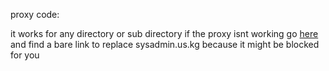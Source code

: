 proxy code:

it works for any directory or sub directory if the proxy isnt working go [here](/app/uv/uv.config.js) and find a bare link to replace sysadmin.us.kg because it might be blocked for you

